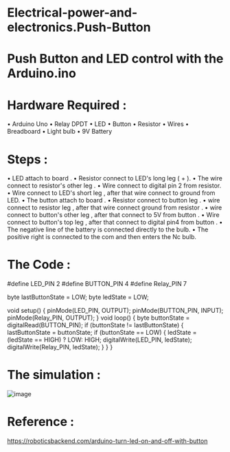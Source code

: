 # Electrical-power-and-electronics.Push-Button
# Push Button and LED control with the Arduino.ino


# Hardware Required :
•	Arduino Uno
•	Relay DPDT
•	LED
•	Button
•	Resistor
•	Wires
•	Breadboard
•	Light bulb
•	9V Battery
# Steps :
•	LED attach to board .
•	Resistor connect to LED's long leg ( + ).
•	The wire connect to resistor's other leg .
•	Wire connect to digital pin 2 from resistor.
•	Wire connect to LED's short leg , after that wire connect to ground from LED.
•	The button attach to board .
•	Resistor connect to button leg .
•	wire connect to resistor leg , after that wire connect ground from resistor .
•	wire connect to button's other leg , after that connect to 5V from button .
•	Wire connect to button's top leg , after that connect to digital pin4 from button .
•	The negative line of the battery is connected directly to the bulb.
•	The positive right is connected to the com and then enters the Nc bulb.
# The Code :
#define LED_PIN 2
#define BUTTON_PIN 4
#define Relay_PIN 7


byte lastButtonState = LOW;
byte ledState = LOW;



void setup() {
  pinMode(LED_PIN, OUTPUT);
  pinMode(BUTTON_PIN, INPUT);
  pinMode(Relay_PIN, OUTPUT);
}
void loop() {
  byte buttonState = digitalRead(BUTTON_PIN);
  if (buttonState != lastButtonState) {
    lastButtonState = buttonState;
    if (buttonState == LOW) {
      ledState = (ledState == HIGH) ? LOW: HIGH;
      digitalWrite(LED_PIN, ledState);
      digitalWrite(Relay_PIN, ledState);
    }
  }
}

# The simulation :
![image](https://user-images.githubusercontent.com/108256116/182019570-c6e03151-563c-4f83-91fb-2ba0de6d47da.png)

 
# Reference :
https://roboticsbackend.com/arduino-turn-led-on-and-off-with-button

